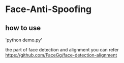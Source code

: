 # Face-Anti-Spoofing

## how to use

'python demo.py'

the part of face detection and alignment you can refer https://github.com/FaceGg/face-detection-alignment


